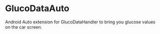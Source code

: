 # GlucoDataAuto
Android Auto extension for GlucoDataHandler to bring you glucose values on the car screen.
